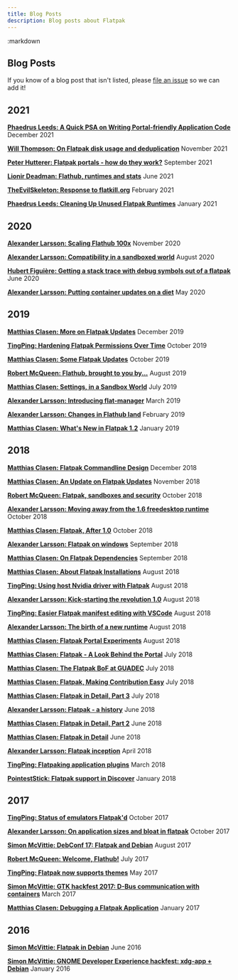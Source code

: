 ```yaml
---
title: Blog Posts
description: Blog posts about Flatpak
---
```

<section class=""><div class="container"><div class="row"><div class="col-lg-10 col-lg-offset-1">
:markdown

  # Blog Posts

  <ul id="toc" data-toc data-toc-headings="h3"></ul>

  If you know of a blog post that isn't listed, please [file an issue](https://github.com/flatpak/flatpak.github.io/issues/new) so we can add it!

  ## 2021

  [**Phaedrus Leeds: A Quick PSA on Writing Portal-friendly Application Code**](https://blogs.gnome.org/mwleeds/2021/12/03/a-quick-psa-on-writing-portal-friendly-application-code/)
  December 2021

  [**Will Thompson: On Flatpak disk usage and deduplication**](https://blogs.gnome.org/wjjt/2021/11/24/on-flatpak-disk-usage-and-deduplication/)
  November 2021

  [**Peter Hutterer: Flatpak portals - how do they work?**](https://who-t.blogspot.com/2021/08/flatpak-portals-how-do-they-work.html)
  September 2021

  [**Lionir Deadman: Flathub, runtimes and stats**](https://thelion.website/flathub-runtimes-and-stats/)
  June 2021

  [**TheEvilSkeleton: Response to flatkill.org**](https://theevilskeleton.frama.io/2021/02/11/response-to-flatkill-org.html)
  February 2021

  [**Phaedrus Leeds: Cleaning Up Unused Flatpak Runtimes**](https://blogs.gnome.org/mwleeds/2021/01/11/cleaning-up-unused-flatpak-runtimes/)
  January 2021

  ## 2020

  [**Alexander Larsson: Scaling Flathub 100x**](https://blogs.gnome.org/alexl/2020/11/20/scaling-flathub/)
  November 2020

  [**Alexander Larsson: Compatibility in a sandboxed world**](https://blogs.gnome.org/alexl/2020/08/11/compatibility-in-a-sandboxed-world/)
  August 2020

  [**Hubert Figuière: Getting a stack trace with debug symbols out of a flatpak**](https://www.figuiere.net/technotes/notes/tn001/)
  June 2020

  [**Alexander Larsson: Putting container updates on a diet**](https://blogs.gnome.org/alexl/2020/05/13/putting-container-updates-on-a-diet/)
  May 2020

  ## 2019

  [**Matthias Clasen: More on Flatpak Updates**](https://blogs.gnome.org/mclasen/2019/12/19/9100/)
  December 2019

  [**TingPing: Hardening Flatpak Permissions Over Time**](https://blog.tingping.se/2019/10/06/hardening-flatpak-permissions.html)
  October 2019

  [**Matthias Clasen: Some Flatpak Updates**](https://blogs.gnome.org/mclasen/2019/10/03/some-flatpak-updates/)
  October 2019

  [**Robert McQueen: Flathub, brought to you by...**](https://ramcq.net/2019/08/12/flathub-brought-to-you-by/)
  August 2019

  [**Matthias Clasen: Settings, in a Sandbox World**](https://blogs.gnome.org/mclasen/2019/07/12/settings-in-a-sandbox-world/)
  July 2019

  [**Alexander Larsson: Introducing flat-manager**](https://blogs.gnome.org/alexl/2019/03/19/introducing-flat-manager/)
  March 2019

  [**Alexander Larsson: Changes in Flathub land**](https://blogs.gnome.org/alexl/2019/02/19/changes-in-flathub-land/)
  February 2019

  [**Matthias Clasen: What's New in Flatpak 1.2**](https://blogs.gnome.org/mclasen/2019/01/28/whats-new-in-flatpak-1-2/)
  January 2019

  ## 2018

  [**Matthias Clasen: Flatpak Commandline Design**](https://blogs.gnome.org/mclasen/2018/12/19/flatpak-commandline-design/)
  December 2018

  [**Matthias Clasen: An Update on Flatpak Updates**](https://blogs.gnome.org/mclasen/2018/11/26/an-update-on-flatpak-updates/)
  November 2018

  [**Robert McQueen: Flatpak, sandboxes and security**](https://ramcq.net/2018/10/15/flatpak-sandbox-security/)
  October 2018

  [**Alexander Larsson: Moving away from the 1.6 freedesktop runtime**](https://blogs.gnome.org/alexl/2018/10/11/moving-away-from-the-1-6-freedesktop-runtime/)
  October 2018

  [**Matthias Clasen: Flatpak, After 1.0**](https://blogs.gnome.org/mclasen/2018/10/08/flatpak-after-1-0/)
  October 2018

  [**Alexander Larsson: Flatpak on windows**](https://blogs.gnome.org/alexl/2018/09/17/flatpak-on-windows/)
  September 2018

  [**Matthias Clasen: On Flatpak Dependencies**](https://blogs.gnome.org/mclasen/2018/09/07/on-flatpak-dependencies/)
  September 2018

  [**Matthias Clasen: About Flatpak Installations**](https://blogs.gnome.org/mclasen/2018/08/26/about-flatpak-installations/)
  August 2018

  [**TingPing: Using host Nvidia driver with Flatpak**](https://blog.tingping.se/2018/08/26/flatpak-host-extensions.html)
  August 2018

  [**Alexander Larsson: Kick-starting the revolution 1.0**](https://blogs.gnome.org/alexl/2018/08/21/kick-starting-the-revolution-1-0/)
  August 2018

  [**TingPing: Easier Flatpak manifest editing with VSCode**](https://blog.tingping.se/2018/08/19/flatpak-schema.html)
  August 2018

  [**Alexander Larsson: The birth of a new runtime**](https://blogs.gnome.org/alexl/2018/08/10/the-birth-of-a-new-runtime/)
  August 2018

  [**Matthias Clasen: Flatpak Portal Experiments**](https://blogs.gnome.org/mclasen/2018/08/03/flatpak-portal-experiments/)
  August 2018

  [**Matthias Clasen: Flatpak - A Look Behind the Portal**](https://blogs.gnome.org/mclasen/2018/07/19/flatpak-a-look-behind-the-portal/)
  July 2018

  [**Matthias Clasen: The Flatpak BoF at GUADEC**](https://blogs.gnome.org/mclasen/2018/07/14/the-flatpak-bof-at-guadec/)
  July 2018

  [**Matthias Clasen: Flatpak, Making Contribution Easy**](https://blogs.gnome.org/mclasen/2018/07/07/flatpak-making-contribution-easy/)
  July 2018

  [**Matthias Clasen: Flatpak in Detail, Part 3**](https://blogs.gnome.org/mclasen/2018/07/02/flatpak-in-detail-part-3/)
  July 2018

  [**Alexander Larsson: Flatpak - a history**](https://blogs.gnome.org/alexl/2018/06/20/flatpak-a-history/)
  June 2018

  [**Matthias Clasen: Flatpak in Detail, Part 2**](https://blogs.gnome.org/mclasen/2018/06/19/flatpak-in-detail-part-2/)
  June 2018

  [**Matthias Clasen: Flatpak in Detail**](https://blogs.gnome.org/mclasen/2018/06/13/flatpak-in-detail/)
  June 2018

  [**Alexander Larsson: Flatpak inception**](https://blogs.gnome.org/alexl/2018/04/27/flatpak-inception/)
  April 2018

  [**TingPing: Flatpaking application plugins**](https://blog.tingping.se/2018/03/18/flatpaking-plugins.html)
  March 2018

  [**PointestStick: Flatpak support in Discover**](https://pointieststick.com/2018/01/13/flatpak-support-in-discover/)
  January 2018

  ## 2017

  [**TingPing: Status of emulators Flatpak'd**](https://blog.tingping.se/2017/10/31/flatpaked-emulators.html)
  October 2017

  [**Alexander Larsson: On application sizes and bloat in flatpak**](https://blogs.gnome.org/alexl/2017/10/02/on-application-sizes-and-bloat-in-flatpak/)
  October 2017

  [**Simon McVittie: DebConf 17: Flatpak and Debian**](http://smcv.pseudorandom.co.uk/2017/flatpak_and_debian/)
  August 2017

  [**Robert McQueen: Welcome, Flathub!**](https://ramcq.net/2017/07/29/welcome-flathub/)
  July 2017

  [**TingPing: Flatpak now supports themes**](https://blog.tingping.se/2017/05/11/flatpak-theming.html)
  May 2017

  [**Simon McVittie: GTK hackfest 2017: D-Bus communication with containers**](http://smcv.pseudorandom.co.uk/2017/dbus_and_containers/)
  March 2017

  [**Matthias Clasen: Debugging a Flatpak Application**](https://blogs.gnome.org/mclasen/2017/01/20/debugging-a-flatpak-application/)
  January 2017

  ## 2016

  [**Simon McVittie: Flatpak in Debian**](http://smcv.pseudorandom.co.uk/2016/flatpak/)
  June 2016

  [**Simon McVittie: GNOME Developer Experience hackfest: xdg-app + Debian**](https://smcv.pseudorandom.co.uk/2016/xdg-app/)
  January 2016

</div></div></div></section>

